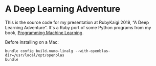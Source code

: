 # A Deep Learning Adventure

This is the source code for my presentation at RubyKaigi 2019, “A Deep Learning Adventure”. It's a Ruby port of some Python programs from my book, [Programming Machine Learning](https://pragprog.com/book/pplearn/programming-machine-learning).

Before installing on a Mac:

    bundle config build.numo-linalg --with-openblas-dir=/usr/local/opt/openblas
    bundle

